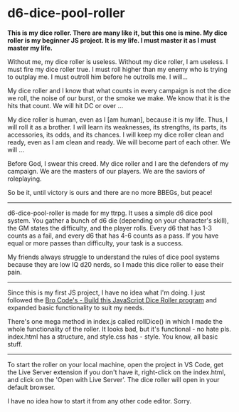 # d6-dice-pool-roller

**This is my dice roller. There are many like it, but this one is mine.
My dice roller is my beginner JS project. It is my life. I must master it as I must master my life.**

Without me, my dice roller is useless. Without my dice roller, I am useless. 
I must fire my dice roller true. I must roll higher than my enemy who is trying to outplay me. I must outroll him before he outrolls me. I will...

My dice roller and I know that what counts in every campaign is not the dice we roll, the noise of our burst, or the smoke we make. We know that it is the hits that count. We will hit DC or over ...

My dice roller is human, even as I [am human], because it is my life. Thus, I will roll it as a brother. I will learn its weaknesses, its strengths, its parts, its accessories, its odds, and its chances. I will keep my dice roller clean and ready, even as I am clean and ready. We will become part of each other. We will ...

Before God, I swear this creed. My dice roller and I are the defenders of my campaign. We are the masters of our players. We are the saviors of roleplaying.

So be it, until victory is ours and there are no more BBEGs, but peace!

----------------------------------------------------------------------------------------------------------------------------

d6-dice-pool-roller is made for my ttrpg. It uses a simple d6 dice pool system.
You gather a bunch of d6 die (depending on your character's skill), the GM states the difficulty, and the player rolls. Every d6 that has 1-3 counts as a fail, and every d6 that has 4-6 counts as a pass. If you have equal or more passes than difficulty, your task is a success.

My friends always struggle to understand the rules of dice pool systems because they are low IQ d20 nerds, so I made this dice roller to ease their pain.

----------------------------------------------------------------------------------------------------------------------------

Since this is my first JS project, I have no idea what I'm doing. I just followed the [Bro Code's - Build this JavaScript Dice Roller program](https://www.youtube.com/watch?v=PXilNmL9U80) and expanded basic functionality to suit my needs.

There's one mega method in index.js called rollDice() in which I made the whole functionality of the roller. It looks bad, but it's functional - no hate pls.
index.html has a structure, and style.css has - style. You know, all basic stuff.

------------------------------------------------------------------------------------------------------------------------------

To start the roller on your local machine, open the project in VS Code, get the Live Server extension if you don't have it, right-click on the index.html, and click on the 'Open with Live Server'. The dice roller will open in your default browser.

I have no idea how to start it from any other code editor. Sorry.